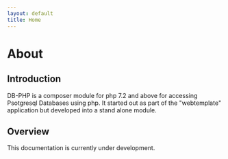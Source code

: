 ```yaml
---
layout: default
title: Home
---
```

# About

## Introduction

DB-PHP is a composer module for php 7.2 and above for accessing Psotgresql Databases
using php.  It started out as part of the "webtemplate" application but developed into
a stand alone module.

## Overview

This documentation is currently under development.
